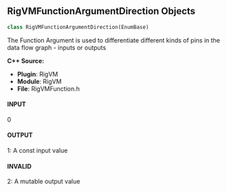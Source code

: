 ## RigVMFunctionArgumentDirection Objects

```python
class RigVMFunctionArgumentDirection(EnumBase)
```

The Function Argument is used to differentiate different kinds of
pins in the data flow graph - inputs or outputs

**C++ Source:**

- **Plugin**: RigVM
- **Module**: RigVM
- **File**: RigVMFunction.h

<a id="unreal.RigVMFunctionArgumentDirection.INPUT"></a>

#### INPUT

0

<a id="unreal.RigVMFunctionArgumentDirection.OUTPUT"></a>

#### OUTPUT

1: A const input value

<a id="unreal.RigVMFunctionArgumentDirection.INVALID"></a>

#### INVALID

2: A mutable output value

<a id="unreal.RigVMParameterType"></a>